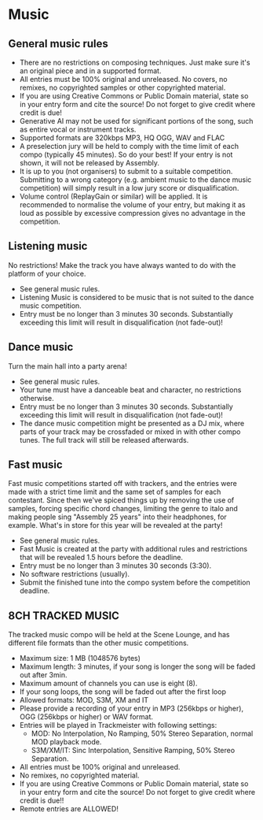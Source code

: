 # Music

## General music rules

- There are no restrictions on composing techniques. Just make sure it's an original piece and in a supported format.
- All entries must be 100% original and unreleased. No covers, no remixes, no copyrighted samples or other copyrighted material.
- If you are using Creative Commons or Public Domain material, state so in your entry form and cite the source! Do not forget to give credit where credit is due!
- Generative AI may not be used for significant portions of the song, such as entire vocal or instrument tracks.
- Supported formats are 320kbps MP3, HQ OGG, WAV and FLAC
- A preselection jury will be held to comply with the time limit of each compo (typically 45 minutes). So do your best! If your entry is not shown, it will not be released by Assembly.
- It is up to you (not organisers) to submit to a suitable competition. Submitting to a wrong category (e.g. ambient music to the dance music competition) will simply result in a low jury score or disqualification.
- Volume control (ReplayGain or similar) will be applied. It is recommended to normalise the volume of your entry, but making it as loud as possible by excessive compression gives no advantage in the competition.

## Listening music

No restrictions! Make the track you have always wanted to do with the platform of your choice.
- See general music rules.
- Listening Music is considered to be music that is not suited to the dance music competition.
- Entry must be no longer than 3 minutes 30 seconds. Substantially exceeding this limit will result in disqualification (not fade-out)!

## Dance music

Turn the main hall into a party arena!
- See general music rules.
- Your tune must have a danceable beat and character, no restrictions otherwise.
- Entry must be no longer than 3 minutes 30 seconds. Substantially exceeding this limit will result in disqualification (not fade-out)!
- The dance music competition might be presented as a DJ mix, where parts of your track may be crossfaded or mixed in with other compo tunes. The full track will still be released afterwards.

## Fast music

Fast music competitions started off with trackers, and the entries were made with a strict time limit and the same set of samples for each contestant. Since then we've spiced things up by removing the use of samples, forcing specific chord changes, limiting the genre to italo and making people sing "Assembly 25 years" into their headphones, for example. What's in store for this year will be revealed at the party!
- See general music rules.
- Fast Music is created at the party with additional rules and restrictions that will be revealed 1.5 hours before the deadline.
- Entry must be no longer than 3 minutes 30 seconds (3:30).
- No software restrictions (usually).
- Submit the finished tune into the compo system before the competition deadline.

## 8CH TRACKED MUSIC

The tracked music compo will be held at the Scene Lounge, and has different file formats than the other music competitions.
- Maximum size: 1 MB (1048576 bytes)
- Maximum length: 3 minutes, if your song is longer the song will be faded out after 3min.
- Maximum amount of channels you can use is eight (8).
- If your song loops, the song will be faded out after the first loop
- Allowed formats: MOD, S3M, XM and IT
- Please provide a recording of your entry in MP3 (256kbps or higher), OGG (256kbps or higher) or WAV format.
- Entries will be played in Trackmeister with following settings:
  - MOD: No Interpolation, No Ramping, 50% Stereo Separation, normal MOD playback mode.
  - S3M/XM/IT: Sinc Interpolation, Sensitive Ramping, 50% Stereo Separation.
- All entries must be 100% original and unreleased.
- No remixes, no copyrighted material.
- If you are using Creative Commons or Public Domain material, state so in your entry form and cite the source! Do not forget to give credit where credit is due!!
- Remote entries are ALLOWED!

